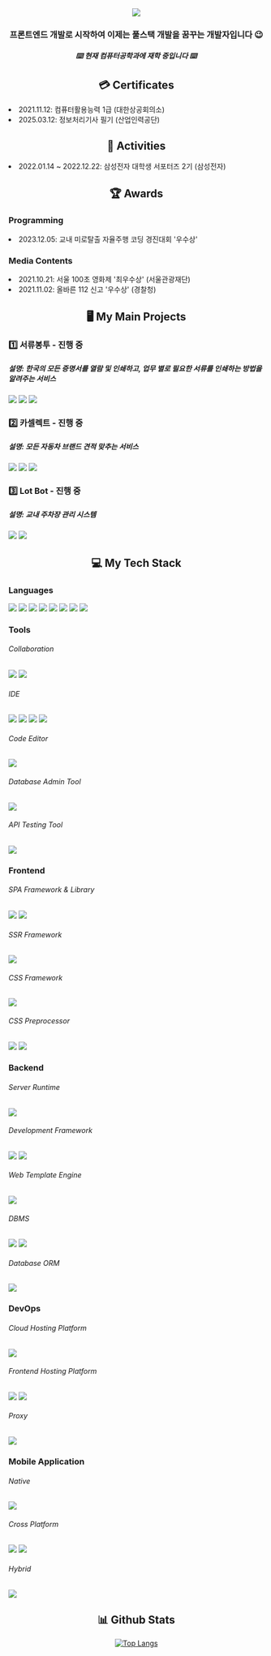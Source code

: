 <div align="center">
  <img src="https://capsule-render.vercel.app/api?type=transparent&color=auto&height=300&fontColor=ADC3FC&animation=fadeIn&section=header&text=Hi,%20I'm%20sagakteok!%20%F0%9F%A4%97" />
</div>

<h3 align="center">프론트엔드 개발로 시작하여 이제는 풀스택 개발을 꿈꾸는 개발자입니다 😉</h3>
<h5 align="center">⌨️ 현재 컴퓨터공학과에 재학 중입니다 ⌨️</h5>

<h2 align="center">💳 Certificates</h2>
<div>
  <li>2021.11.12: 컴퓨터활용능력 1급 (대한상공회의소)</li>
  <li>2025.03.12: 정보처리기사 필기 (산업인력공단)</li>
</div>

<h2 align="center">📄 Activities</h2>
<div>
  <li>2022.01.14 ~ 2022.12.22: 삼성전자 대학생 서포터즈 2기 (삼성전자)</li>
</div>

<h2 align="center">🏆 Awards</h2>
<h3>Programming</h3>
<div>
  <li>2023.12.05: 교내 미로탈출 자율주행 코딩 경진대회 '우수상'</li>
</div>
<h3>Media Contents</h3>
<div>
  <li>2021.10.21: 서울 100초 영화제 '최우수상' (서울관광재단)</li>
  <li>2021.11.02: 올바른 112 신고 '우수상' (경찰청)</li>
</div>

<h2 align="center">🖥️ My Main Projects</h2>
<h3>1️⃣ 서류봉투 - 진행 중</h3>
<h5>설명: 한국의 모든 증명서를 열람 및 인쇄하고, 업무 별로 필요한 서류를 인쇄하는 방법을 알려주는 서비스</h5>
<div>
  <img src="https://img.shields.io/badge/React-61DAFB?style=flat-square&logo=React&logoColor=white"/>
  <img src="https://img.shields.io/badge/Spring Boot-6DB33F?style=flat-square&logo=SpringBoot&logoColor=white"/>
  <img src="https://img.shields.io/badge/React Native-61DAFB?style=flat-square&logo=React&logoColor=white"/>
</div>
<h3>2️⃣ 카셀렉트 - 진행 중</h3>
<h5>설명: 모든 자동차 브랜드 견적 맞추는 서비스</h5>
<div>
  <img src="https://img.shields.io/badge/Next.js-000000?style=flat-square&logo=Nextdotjs&logoColor=white"/>
  <img src="https://img.shields.io/badge/Spring Boot-6DB33F?style=flat-square&logo=SpringBoot&logoColor=white"/>
  <img src="https://img.shields.io/badge/Capacitor.js-119EFF?style=flat-square&logo=Capacitordotjs&logoColor=white"/>
</div>
<h3>3️⃣ Lot Bot - 진행 중</h3>
<h5>설명: 교내 주차장 관리 시스템</h5>
<div>
  <img src="https://img.shields.io/badge/Flutter-02569B?style=flat-square&logo=Flutter&logoColor=white"/>
  <img src="https://img.shields.io/badge/Flask-000000?style=flat-square&logo=Flask&logoColor=white"/>
</div>

<div>
  <h2 align="center">💻 My Tech Stack</h2>
  <h3>Languages</h3>
  <div>
    <img src="https://img.shields.io/badge/Python-3776AB?style=flat-square&logo=Python&logoColor=white"/>
    <img src="https://img.shields.io/badge/JavaScript-F7DF1E?style=flat-square&logo=JavaScript&logoColor=white"/>
    <img src="https://img.shields.io/badge/TypeScript-3178C6?style=flat-square&logo=TypeScript&logoColor=white"/>
    <img src="https://img.shields.io/badge/Java-F7DF1E?style=flat-square&logo=Java&logoColor=white"/>
    <img src="https://img.shields.io/badge/HTML5-E34F26?style=flat-square&logo=HTML5&logoColor=white"/>
    <img src="https://img.shields.io/badge/CSS-663399?style=flat-square&logo=CSS&logoColor=white"/>
    <img src="https://img.shields.io/badge/Dart-0175C2?style=flat-square&logo=Dart&logoColor=white"/>
    <img src="https://img.shields.io/badge/SQL-000000?style=flat-square&logo=SQL&logoColor=white"/>
  </div>
  <h3>Tools</h3>
  <h6>Collaboration</h6>
  <div>
    <img src="https://img.shields.io/badge/GitHub-181717?style=flat-square&logo=GitHub&logoColor=white"/>
    <img src="https://img.shields.io/badge/Notion-000000?style=flat-square&logo=Notion&logoColor=white"/>
  </div>
  <h6>IDE</h6>
  <div>
    <img src="https://img.shields.io/badge/Intellij IDEA-000000?style=flat-square&logo=IntellijIDEA&logoColor=white"/>
    <img src="https://img.shields.io/badge/Eclipse IDE-2C2255?style=flat-square&logo=EclipseIDE&logoColor=white"/>
    <img src="https://img.shields.io/badge/PyCharm-000000?style=flat-square&logo=PyCharm&logoColor=white"/>
    <img src="https://img.shields.io/badge/Android Studio-3DDC84?style=flat-square&logo=AndroidStudio&logoColor=white"/>
  </div>
  <h6>Code Editor</h6>
  <div>
    <img src="https://img.shields.io/badge/VSCode-3776AB?style=flat-square&logo=VSCode&logoColor=white"/>
  </div>
  <h6>Database Admin Tool</h6>
  <div>
    <img src="https://img.shields.io/badge/DataGrip-000000?style=flat-square&logo=DataGrip&logoColor=white"/>
  </div>
  <h6>API Testing Tool</h6>
  <div>
    <img src="https://img.shields.io/badge/Postman-FF6C37?style=flat-square&logo=Postman&logoColor=white"/>
  </div>

  <h3>Frontend</h3>
  <h6>SPA Framework & Library</h6>
  <div>
    <img src="https://img.shields.io/badge/React-61DAFB?style=flat-square&logo=React&logoColor=white"/>
    <img src="https://img.shields.io/badge/Vue.js-4FC08D?style=flat-square&logo=Vuedotjs&logoColor=white"/>
  </div>
  <h6>SSR Framework</h6>
  <div>
    <img src="https://img.shields.io/badge/Next.js-000000?style=flat-square&logo=Nextdotjs&logoColor=white"/>
  </div>
  <h6>CSS Framework</h6>
  <div>
    <img src="https://img.shields.io/badge/SASS-CC6699?style=flat-square&logo=SASS&logoColor=white"/>
  </div>
  <h6>CSS Preprocessor</h6>
  <div>
    <img src="https://img.shields.io/badge/Material UI-007FFF?style=flat-square&logo=MUI&logoColor=white"/>
    <img src="https://img.shields.io/badge/Vuetify-1867C0?style=flat-square&logo=Vuetify&logoColor=white"/>
  </div>

  <h3>Backend</h3>
  <h6>Server Runtime</h6>
  <div>
    <img src="https://img.shields.io/badge/Node.js-5FA04E?style=flat-square&logo=Nodedotjs&logoColor=white"/>
  </div>
  <h6>Development Framework</h6>
  <div>
    <img src="https://img.shields.io/badge/Flask-000000?style=flat-square&logo=Flask&logoColor=white"/>
    <img src="https://img.shields.io/badge/Spring Boot-6DB33F?style=flat-square&logo=SpringBoot&logoColor=white"/>
  </div>
  <h6>Web Template Engine</h6>
  <div>
    <img src="https://img.shields.io/badge/JSP-F7DF1E?style=flat-square&logo=JSP&logoColor=white"/>
  </div>
  <h6>DBMS</h6>
  <div>
    <img src="https://img.shields.io/badge/MySQL-4479A1?style=flat-square&logo=MySQL&logoColor=white"/>
    <img src="https://img.shields.io/badge/MongoDB-47A248?style=flat-square&logo=MongoDB&logoColor=white"/>
  </div>
  <h6>Database ORM</h6>
  <div>
    <img src="https://img.shields.io/badge/Prisma-2D3748?style=flat-square&logo=Prisma&logoColor=white"/>
  </div>

  <h3>DevOps</h3>
  <h6>Cloud Hosting Platform</h6>
  <div>
    <img src="https://img.shields.io/badge/Amazon EC2-FF9900?style=flat-square&logo=AmazonEC2&logoColor=white"/>
  </div>
  <h6>Frontend Hosting Platform</h6>
  <div>
    <img src="https://img.shields.io/badge/Netlify-00C7B7?style=flat-square&logo=Netlify&logoColor=white"/>
    <img src="https://img.shields.io/badge/Vercel-000000?style=flat-square&logo=Vercel&logoColor=white"/>
  </div>
  <h6>Proxy</h6>
  <div>
    <img src="https://img.shields.io/badge/Nginx-009639?style=flat-square&logo=Nginx&logoColor=white"/>
  </div>

  <h3>Mobile Application</h3>
  <h6>Native</h6>
  <div>
    <img src="https://img.shields.io/badge/Android-3DDC84?style=flat-square&logo=Android&logoColor=white"/>
  </div>
  <h6>Cross Platform</h6>
  <div>
    <img src="https://img.shields.io/badge/React Native-61DAFB?style=flat-square&logo=React&logoColor=white"/>
    <img src="https://img.shields.io/badge/Flutter-02569B?style=flat-square&logo=Flutter&logoColor=white"/>
  </div>
  <h6>Hybrid</h6>
  <div>
    <img src="https://img.shields.io/badge/Capacitor.js-119EFF?style=flat-square&logo=Capacitordotjs&logoColor=white"/>
  </div>
</div>

<h2 align="center">📊 Github Stats</h2>
<div align="center">
  <a href="https://github.com/anuraghazra/github-readme-stats">
    <img src="https://github-readme-stats.vercel.app/api/top-langs/?username=sagakteok" alt="Top Langs" />
  </a>
</div>
